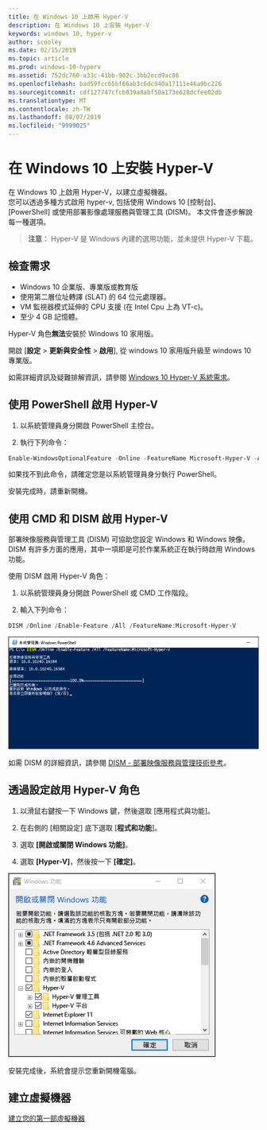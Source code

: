 ```yaml
---
title: 在 Windows 10 上啟用 Hyper-V
description: 在 Windows 10 上安裝 Hyper-V
keywords: windows 10, hyper-v
author: scooley
ms.date: 02/15/2019
ms.topic: article
ms.prod: windows-10-hyperv
ms.assetid: 752dc760-a33c-41bb-902c-3bb2ecd9ac86
ms.openlocfilehash: bad59fcc65bf66ab3c6dc940a17111e46a9bc226
ms.sourcegitcommit: cdf127747cfcb839a8abf50a173e628dcfee02db
ms.translationtype: MT
ms.contentlocale: zh-TW
ms.lasthandoff: 08/07/2019
ms.locfileid: "9999025"
---
```

# <a name="install-hyper-v-on-windows-10"></a>在 Windows 10 上安裝 Hyper-V

在 Windows 10 上啟用 Hyper-V，以建立虛擬機器。  
您可以透過多種方式啟用 hyper-v, 包括使用 Windows 10 [控制台]、[PowerShell] 或使用部署影像處理服務與管理工具 (DISM)。 本文件會逐步解說每一種選項。

> **注意︰** Hyper-V 是 Windows 內建的選用功能，並未提供 Hyper-V 下載。

## <a name="check-requirements"></a>檢查需求

* Windows 10 企業版、專業版或教育版
* 使用第二層位址轉譯 (SLAT) 的 64 位元處理器。
* VM 監視器模式延伸的 CPU 支援 (在 Intel Cpu 上為 VT-c)。
* 至少 4 GB 記憶體。

Hyper-V 角色**無法**安裝於 Windows 10 家用版。

開啟 [**設定** > **更新與安全性** > **啟用**], 從 windows 10 家用版升級至 windows 10 專業版。

如需詳細資訊及疑難排解資訊，請參閱 [Windows 10 Hyper-V 系統需求](../reference/hyper-v-requirements.md)。

## <a name="enable-hyper-v-using-powershell"></a>使用 PowerShell 啟用 Hyper-V

1. 以系統管理員身分開啟 PowerShell 主控台。

2. 執行下列命令：

  ```powershell
  Enable-WindowsOptionalFeature -Online -FeatureName Microsoft-Hyper-V -All
  ```

  如果找不到此命令，請確定您是以系統管理員身分執行 PowerShell。

安裝完成時，請重新開機。

## <a name="enable-hyper-v-with-cmd-and-dism"></a>使用 CMD 和 DISM 啟用 Hyper-V

部署映像服務與管理工具 (DISM) 可協助您設定 Windows 和 Windows 映像。  DISM 有許多方面的應用，其中一項即是可於作業系統正在執行時啟用 Windows 功能。

使用 DISM 啟用 Hyper-V 角色：

1. 以系統管理員身分開啟 PowerShell 或 CMD 工作階段。

1. 輸入下列命令：

  ```powershell
  DISM /Online /Enable-Feature /All /FeatureName:Microsoft-Hyper-V
  ```

  ![顯示已啟用 Hyper-V 的主控台視窗。](media/dism_upd.png)

如需 DISM 的詳細資訊，請參閱 [DISM - 部署映像服務與管理技術參考](<https://docs.microsoft.com/previous-versions/windows/it-pro/windows-8.1-and-8/hh824821(v=win.10)>)。

## <a name="enable-the-hyper-v-role-through-settings"></a>透過設定啟用 Hyper-V 角色

1. 以滑鼠右鍵按一下 Windows 鍵，然後選取 \[應用程式與功能\]。

2. 在右側的 [相關設定] 底下選取 [**程式和功能**]。 

3. 選取 **\[開啟或關閉 Windows 功能\]**。

4. 選取 **\[Hyper-V\]**，然後按一下 **\[確定\]**。

![Windows 程式和功能對話方塊](media/enable_role_upd.png)

安裝完成後，系統會提示您重新開機電腦。

## <a name="make-virtual-machines"></a>建立虛擬機器

[建立您的第一部虛擬機器](quick-create-virtual-machine.md)
